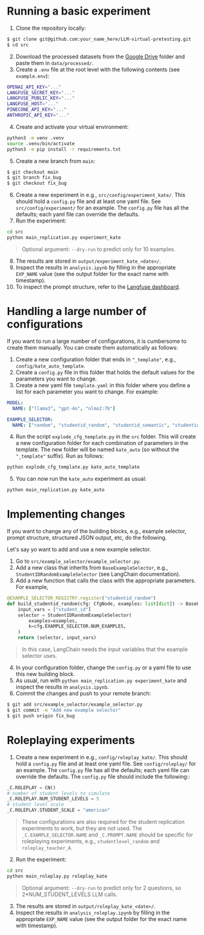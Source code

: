 # Running a basic experiment

1. Clone the repository locally:
```bash
$ git clone git@github.com:your_name_here/LLM-virtual-pretesting.git
$ cd src
```
2. Download the processed datasets from the [Google Drive](https://drive.google.com/drive/u/1/folders/1RuDHku2xI1Y3cdxk9HcpMn0BRAlDGXbo) folder and paste them in `data/processed/`.
3. Create a `.env` file at the root level with the following contents (see `example.env`):
```bash
OPENAI_API_KEY="..."
LANGFUSE_SECRET_KEY="..."
LANGFUSE_PUBLIC_KEY="..."
LANGFUSE_HOST="..."
PINECONE_API_KEY="..."
ANTHROPIC_API_KEY="..."
```
4. Create and activate your virtual environment:
```bash
python3 -m venv .venv
source .venv/bin/activate
python3 -m pip install -r requirements.txt
```
5. Create a new branch from `main`:
```bash
$ git checkout main
$ git branch fix_bug
$ git checkout fix_bug
```
6. Create a new experiment in e.g., `src/config/experiment_kate/`. This should hold a `config.py` file and at least one yaml file. See `src/config/experiment/` for an example. The `config.py` file has all the defaults; each yaml file can override the defaults.
7. Run the experiment:
```bash
cd src
python main_replication.py experiment_kate
```
> Optional argument: `--dry-run` to predict only for 10 examples.

8. The results are stored in `output/experiment_kate_<date>/`.
9. Inspect the results in `analysis.ipynb` by filling in the appropriate `EXP_NAME` value (see the output folder for the exact name with timestamp).
10. To inspect the prompt structure, refer to the [Langfuse dashboard](https://cloud.langfuse.com/project/cm8n8clg300k7ad07l3pjqklk).


# Handling a large number of configurations

If you want to run a large number of configurations, it is cumbersome to create them manually. You can create them automatically as follows:
1. Create a new configuration folder that ends in `"_template"`, e.g., `config/kate_auto_template`.
2. Create a `config.py` file in this folder that holds the default values for the parameters you want to change.
3. Create a new yaml file `template.yaml` in this folder where you define a list for each parameter you want to change. For example:
```yaml
MODEL:
  NAME: ["llama3", "gpt-4o", "olmo2:7b"]

EXAMPLE_SELECTOR:
  NAME: ["random", "studentid_random", "studentid_semantic", "studentid_recency"]
```

4. Run the script `explode_cfg_template.py` in the `src` folder. This will create a new configuration folder for each combination of parameters in the template. The new folder will be named `kate_auto` (so without the `"_template"` suffix). Run as follows:
```bash
python explode_cfg_template.py kate_auto_template
```
5. You can now run the `kate_auto` experiment as usual:
```bash
python main_replication.py kate_auto
```

# Implementing changes

If you want to change any of the building blocks, e.g., example selector, prompt structure, structured JSON output, etc, do the following.

Let's say yo want to add and use a new example selector.
1. Go to `src/example_selector/example_selector.py`.
2. Add a new class that inherits from `BaseExampleSelector`, e.g., `StudentIDRandomExampleSelector` (see LangChain documentation).
3. Add a new function that calls the class with the appropriate parameters. For example,
```python
@EXAMPLE_SELECTOR_REGISTRY.register("studentid_random")
def build_studentid_random(cfg: CfgNode, examples: list[dict]) -> BaseExampleSelector:
    input_vars = ["student_id"]
    selector = StudentIDRandomExampleSelector(
        examples=examples,
        k=cfg.EXAMPLE_SELECTOR.NUM_EXAMPLES,
    )
    return (selector, input_vars)
```
> In this case, LangChain needs the input variables that the example selector uses.

4. In your configuration folder, change the `config.py` or a yaml file to use this new building block.
5. As usual, run with `python main_replication.py experiment_kate` and inspect the results in `analysis.ipynb`.
6. Commit the changes and push to your remote branch:
```bash
$ git add src/example_selector/example_selector.py
$ git commit -m "Add new example selector"
$ git push origin fix_bug
```

# Roleplaying experiments

1. Create a new experiment in e.g., `config/roleplay_kate/`. This should hold a `config.py` file and at least one yaml file. See `config/roleplay/` for an example. The `config.py` file has all the defaults; each yaml file can override the defaults. The `config.py` file should include the following::
```python
_C.ROLEPLAY = CN()
# number of student levels to simulate
_C.ROLEPLAY.NUM_STUDENT_LEVELS = 5
# student level scale
_C.ROLEPLAY.STUDENT_SCALE = "american"
```
> These configurations are also required for the student replication experiments to work, but they are not used.
The `_C.EXAMPLE_SELECTOR.NAME` and `_C.PROMPT.NAME` should be specific for roleplaying experiments, e.g., `studentlevel_random` and `roleplay_teacher_A`.

2. Run the experiment:
```bash
cd src
python main_roleplay.py roleplay_kate
```
> Optional argument: `--dry-run` to predict only for 2 questions, so 2*NUM_STUDENT_LEVELS LLM calls.

3. The results are stored in `output/roleplay_kate_<date>/`.
4. Inspect the results in `analysis_roleplay.ipynb` by filling in the appropriate `EXP_NAME` value (see the output folder for the exact name with timestamp).





